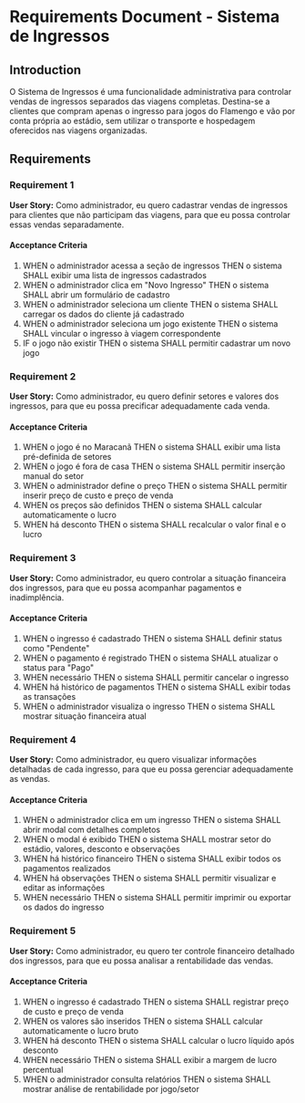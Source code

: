 # Requirements Document - Sistema de Ingressos

## Introduction

O Sistema de Ingressos é uma funcionalidade administrativa para controlar vendas de ingressos separados das viagens completas. Destina-se a clientes que compram apenas o ingresso para jogos do Flamengo e vão por conta própria ao estádio, sem utilizar o transporte e hospedagem oferecidos nas viagens organizadas.

## Requirements

### Requirement 1

**User Story:** Como administrador, eu quero cadastrar vendas de ingressos para clientes que não participam das viagens, para que eu possa controlar essas vendas separadamente.

#### Acceptance Criteria

1. WHEN o administrador acessa a seção de ingressos THEN o sistema SHALL exibir uma lista de ingressos cadastrados
2. WHEN o administrador clica em "Novo Ingresso" THEN o sistema SHALL abrir um formulário de cadastro
3. WHEN o administrador seleciona um cliente THEN o sistema SHALL carregar os dados do cliente já cadastrado
4. WHEN o administrador seleciona um jogo existente THEN o sistema SHALL vincular o ingresso à viagem correspondente
5. IF o jogo não existir THEN o sistema SHALL permitir cadastrar um novo jogo

### Requirement 2

**User Story:** Como administrador, eu quero definir setores e valores dos ingressos, para que eu possa precificar adequadamente cada venda.

#### Acceptance Criteria

1. WHEN o jogo é no Maracanã THEN o sistema SHALL exibir uma lista pré-definida de setores
2. WHEN o jogo é fora de casa THEN o sistema SHALL permitir inserção manual do setor
3. WHEN o administrador define o preço THEN o sistema SHALL permitir inserir preço de custo e preço de venda
4. WHEN os preços são definidos THEN o sistema SHALL calcular automaticamente o lucro
5. WHEN há desconto THEN o sistema SHALL recalcular o valor final e o lucro

### Requirement 3

**User Story:** Como administrador, eu quero controlar a situação financeira dos ingressos, para que eu possa acompanhar pagamentos e inadimplência.

#### Acceptance Criteria

1. WHEN o ingresso é cadastrado THEN o sistema SHALL definir status como "Pendente"
2. WHEN o pagamento é registrado THEN o sistema SHALL atualizar o status para "Pago"
3. WHEN necessário THEN o sistema SHALL permitir cancelar o ingresso
4. WHEN há histórico de pagamentos THEN o sistema SHALL exibir todas as transações
5. WHEN o administrador visualiza o ingresso THEN o sistema SHALL mostrar situação financeira atual

### Requirement 4

**User Story:** Como administrador, eu quero visualizar informações detalhadas de cada ingresso, para que eu possa gerenciar adequadamente as vendas.

#### Acceptance Criteria

1. WHEN o administrador clica em um ingresso THEN o sistema SHALL abrir modal com detalhes completos
2. WHEN o modal é exibido THEN o sistema SHALL mostrar setor do estádio, valores, desconto e observações
3. WHEN há histórico financeiro THEN o sistema SHALL exibir todos os pagamentos realizados
4. WHEN há observações THEN o sistema SHALL permitir visualizar e editar as informações
5. WHEN necessário THEN o sistema SHALL permitir imprimir ou exportar os dados do ingresso

### Requirement 5

**User Story:** Como administrador, eu quero ter controle financeiro detalhado dos ingressos, para que eu possa analisar a rentabilidade das vendas.

#### Acceptance Criteria

1. WHEN o ingresso é cadastrado THEN o sistema SHALL registrar preço de custo e preço de venda
2. WHEN os valores são inseridos THEN o sistema SHALL calcular automaticamente o lucro bruto
3. WHEN há desconto THEN o sistema SHALL calcular o lucro líquido após desconto
4. WHEN necessário THEN o sistema SHALL exibir a margem de lucro percentual
5. WHEN o administrador consulta relatórios THEN o sistema SHALL mostrar análise de rentabilidade por jogo/setor